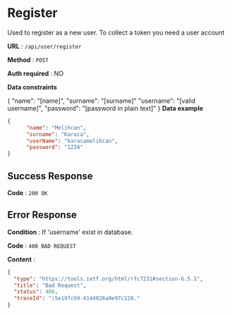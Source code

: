 
# Register

Used to register as a new user. To collect a token you need a user account

**URL**  :  `/api/user/register`

**Method**  :  `POST`

**Auth required**  : NO

**Data constraints**



{
 "name": "[name]",
    "surname": "[surname]"
    "username": "[valid username]",
    "password": "[password in plain text]"
}
**Data example**

```json
{
	  "name": "Melihcan",
	  "surname": "Karaca",
	  "userName": "karacamelihcan",
	  "password": "1234"
}
```


## Success Response

**Code**  :  `200 OK`



## Error Response

**Condition**  : If 'username' exist in database.

**Code**  :  `400 BAD REQUEST`

**Content**  :

```json
{
  "type": "https://tools.ietf.org/html/rfc7231#section-6.5.1",
  "title": "Bad Request",
  "status": 400,
  "traceId": "|5e197cb9-4144026a0e97c228."
}
```
